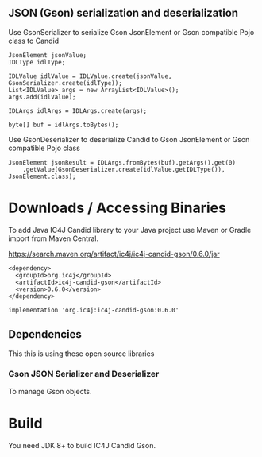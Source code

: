 ## JSON (Gson) serialization and deserialization

Use GsonSerializer to serialize Gson JsonElement or Gson compatible Pojo class to Candid

```
JsonElement jsonValue;
IDLType idlType;

IDLValue idlValue = IDLValue.create(jsonValue, GsonSerializer.create(idlType));
List<IDLValue> args = new ArrayList<IDLValue>();
args.add(idlValue);

IDLArgs idlArgs = IDLArgs.create(args);

byte[] buf = idlArgs.toBytes();
```

Use GsonDeserializer to deserialize Candid to Gson JsonElement or Gson compatible Pojo class

```
JsonElement jsonResult = IDLArgs.fromBytes(buf).getArgs().get(0)
	.getValue(GsonDeserializer.create(idlValue.getIDLType()), JsonElement.class);
```

# Downloads / Accessing Binaries

To add Java IC4J Candid library to your Java project use Maven or Gradle import from Maven Central.

<a href="https://search.maven.org/artifact/ic4j/ic4j-candid-gson/0.6.0/jar">
https://search.maven.org/artifact/ic4j/ic4j-candid-gson/0.6.0/jar
</a>

```
<dependency>
  <groupId>org.ic4j</groupId>
  <artifactId>ic4j-candid-gson</artifactId>
  <version>0.6.0</version>
</dependency>
```

```
implementation 'org.ic4j:ic4j-candid-gson:0.6.0'
```

## Dependencies

This this is using these open source libraries


### Gson JSON Serializer and Deserializer
To manage Gson objects.

# Build

You need JDK 8+ to build IC4J Candid Gson.

